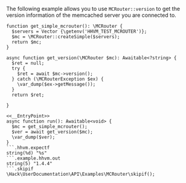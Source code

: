 The following example allows you to use `MCRouter::version` to get the version information of the memcached server you are connected to.

```basic-usage.php
function get_simple_mcrouter(): \MCRouter {
  $servers = Vector {\getenv('HHVM_TEST_MCROUTER')};
  $mc = \MCRouter::createSimple($servers);
  return $mc;
}

async function get_version(\MCRouter $mc): Awaitable<?string> {
  $ret = null;
  try {
    $ret = await $mc->version();
  } catch (\MCRouterException $ex) {
    \var_dump($ex->getMessage());
  }
  return $ret;

}

<<__EntryPoint>>
async function run(): Awaitable<void> {
  $mc = get_simple_mcrouter();
  $ver = await get_version($mc);
  \var_dump($ver);
}
```.hhvm.expectf
string(%d) "%s"
```.example.hhvm.out
string(5) "1.4.4"
```.skipif
\Hack\UserDocumentation\API\Examples\MCRouter\skipif();
```
